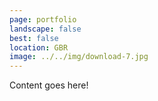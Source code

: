 ```yaml
---
page: portfolio
landscape: false
best: false
location: GBR
image: ../../img/download-7.jpg
---
```

Content goes here!
